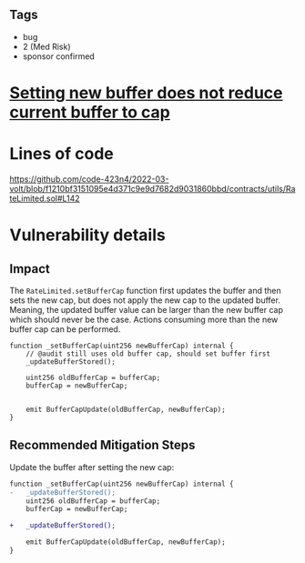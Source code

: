 ## Tags

- bug
- 2 (Med Risk)
- sponsor confirmed

# [Setting new buffer does not reduce current buffer to cap](https://github.com/code-423n4/2022-03-volt-findings/issues/29) 

# Lines of code

https://github.com/code-423n4/2022-03-volt/blob/f1210bf3151095e4d371c9e9d7682d9031860bbd/contracts/utils/RateLimited.sol#L142


# Vulnerability details

## Impact
The `RateLimited.setBufferCap` function first updates the buffer and then sets the new cap, but does not apply the new cap to the updated buffer.
Meaning, the updated buffer value can be larger than the new buffer cap which should never be the case.
Actions consuming more than the new buffer cap can be performed.

```solidity
function _setBufferCap(uint256 newBufferCap) internal {
    // @audit still uses old buffer cap, should set buffer first
    _updateBufferStored();

    uint256 oldBufferCap = bufferCap;
    bufferCap = newBufferCap;


    emit BufferCapUpdate(oldBufferCap, newBufferCap);
}
```

## Recommended Mitigation Steps
Update the buffer after setting the new cap:

```diff
function _setBufferCap(uint256 newBufferCap) internal {
-   _updateBufferStored();
    uint256 oldBufferCap = bufferCap;
    bufferCap = newBufferCap;

+   _updateBufferStored();

    emit BufferCapUpdate(oldBufferCap, newBufferCap);
}
```


